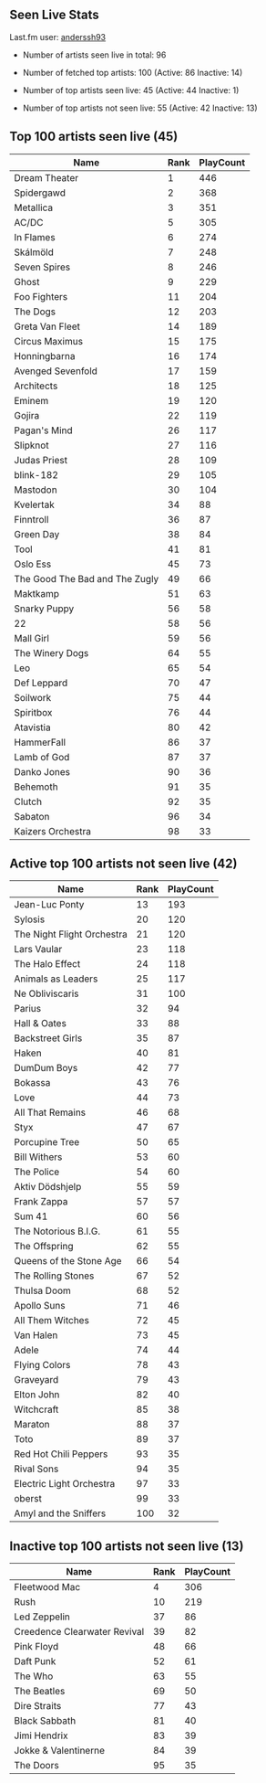 ## Seen Live Stats

Last.fm user: [anderssh93](https://www.last.fm/user/anderssh93)

- Number of artists seen live in total: 96

- Number of fetched top artists: 100 (Active: 86 Inactive: 14)

- Number of top artists seen live: 45 (Active: 44 Inactive: 1)

- Number of top artists not seen live: 55 (Active: 42 Inactive: 13)

## Top 100 artists seen live (45)

Name                           | Rank | PlayCount
------------------------------ | ---- | ---------
Dream Theater                  | 1    | 446      
Spidergawd                     | 2    | 368      
Metallica                      | 3    | 351      
AC/DC                          | 5    | 305      
In Flames                      | 6    | 274      
Skálmöld                       | 7    | 248      
Seven Spires                   | 8    | 246      
Ghost                          | 9    | 229      
Foo Fighters                   | 11   | 204      
The Dogs                       | 12   | 203      
Greta Van Fleet                | 14   | 189      
Circus Maximus                 | 15   | 175      
Honningbarna                   | 16   | 174      
Avenged Sevenfold              | 17   | 159      
Architects                     | 18   | 125      
Eminem                         | 19   | 120      
Gojira                         | 22   | 119      
Pagan's Mind                   | 26   | 117      
Slipknot                       | 27   | 116      
Judas Priest                   | 28   | 109      
blink-182                      | 29   | 105      
Mastodon                       | 30   | 104      
Kvelertak                      | 34   | 88       
Finntroll                      | 36   | 87       
Green Day                      | 38   | 84       
Tool                           | 41   | 81       
Oslo Ess                       | 45   | 73       
The Good The Bad and The Zugly | 49   | 66       
Maktkamp                       | 51   | 63       
Snarky Puppy                   | 56   | 58       
22                             | 58   | 56       
Mall Girl                      | 59   | 56       
The Winery Dogs                | 64   | 55       
Leo                            | 65   | 54       
Def Leppard                    | 70   | 47       
Soilwork                       | 75   | 44       
Spiritbox                      | 76   | 44       
Atavistia                      | 80   | 42       
HammerFall                     | 86   | 37       
Lamb of God                    | 87   | 37       
Danko Jones                    | 90   | 36       
Behemoth                       | 91   | 35       
Clutch                         | 92   | 35       
Sabaton                        | 96   | 34       
Kaizers Orchestra              | 98   | 33       

## Active top 100 artists not seen live (42)

Name                       | Rank | PlayCount
-------------------------- | ---- | ---------
Jean-Luc Ponty             | 13   | 193      
Sylosis                    | 20   | 120      
The Night Flight Orchestra | 21   | 120      
Lars Vaular                | 23   | 118      
The Halo Effect            | 24   | 118      
Animals as Leaders         | 25   | 117      
Ne Obliviscaris            | 31   | 100      
Parius                     | 32   | 94       
Hall & Oates               | 33   | 88       
Backstreet Girls           | 35   | 87       
Haken                      | 40   | 81       
DumDum Boys                | 42   | 77       
Bokassa                    | 43   | 76       
Love                       | 44   | 73       
All That Remains           | 46   | 68       
Styx                       | 47   | 67       
Porcupine Tree             | 50   | 65       
Bill Withers               | 53   | 60       
The Police                 | 54   | 60       
Aktiv Dödshjelp            | 55   | 59       
Frank Zappa                | 57   | 57       
Sum 41                     | 60   | 56       
The Notorious B.I.G.       | 61   | 55       
The Offspring              | 62   | 55       
Queens of the Stone Age    | 66   | 54       
The Rolling Stones         | 67   | 52       
Thulsa Doom                | 68   | 52       
Apollo Suns                | 71   | 46       
All Them Witches           | 72   | 45       
Van Halen                  | 73   | 45       
Adele                      | 74   | 44       
Flying Colors              | 78   | 43       
Graveyard                  | 79   | 43       
Elton John                 | 82   | 40       
Witchcraft                 | 85   | 38       
Maraton                    | 88   | 37       
Toto                       | 89   | 37       
Red Hot Chili Peppers      | 93   | 35       
Rival Sons                 | 94   | 35       
Electric Light Orchestra   | 97   | 33       
oberst                     | 99   | 33       
Amyl and the Sniffers      | 100  | 32       

## Inactive top 100 artists not seen live (13)

Name                         | Rank | PlayCount
---------------------------- | ---- | ---------
Fleetwood Mac                | 4    | 306      
Rush                         | 10   | 219      
Led Zeppelin                 | 37   | 86       
Creedence Clearwater Revival | 39   | 82       
Pink Floyd                   | 48   | 66       
Daft Punk                    | 52   | 61       
The Who                      | 63   | 55       
The Beatles                  | 69   | 50       
Dire Straits                 | 77   | 43       
Black Sabbath                | 81   | 40       
Jimi Hendrix                 | 83   | 39       
Jokke & Valentinerne         | 84   | 39       
The Doors                    | 95   | 35       

